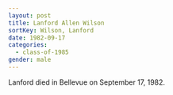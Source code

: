 ```yaml
---
layout: post
title: Lanford Allen Wilson
sortKey: Wilson, Lanford
date: 1982-09-17
categories:
  - class-of-1985
gender: male
---
```

Lanford died in Bellevue on September 17, 1982.
